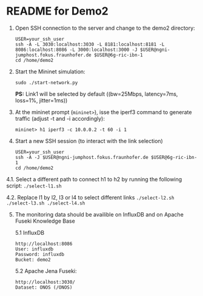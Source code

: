 # README for Demo2
1. Open SSH connection to the server and change to the demo2 directory:
   ```
   USER=your_ssh_user
   ssh -A -L 3030:localhost:3030 -L 8181:localhost:8181 -L 8086:localhost:8086 -L 3000:localhost:3000 -J $USER@ngni-jumphost.fokus.fraunhofer.de $USER@6g-ric-ibn-1
   cd /home/demo2
   ```
   
2. Start the Mininet simulation:
   ```
   sudo ./start-network.py
   ```
   **PS:** Link1 will be selected by default ((bw=25Mbps, latency=7ms, loss=1%, jitter=1ms))

3. At the mininet prompt (`mininet>`), isse the iperf3 command to generate traffic (adjust -t and -i accordingly):
   ```
   mininet> h1 iperf3 -c 10.0.0.2 -t 60 -i 1
   ```

4. Start a new SSH session (to interact with the link selection)
   ```
   USER=your_ssh_user
   ssh -A -J $USER@ngni-jumphost.fokus.fraunhofer.de $USER@6g-ric-ibn-1
   cd /home/demo2
   ```

4.1. Select a different path to connect h1 to h2 by running the following script:
     ```
     ./select-l1.sh
     ```

4.2. Replace l1 by l2, l3 or l4 to select different links
     ```
     ./select-l2.sh
     ./select-l3.sh
     ./select-l4.sh
     ```

5. The monitoring data should be availible on InfluxDB and on Apache Fuseki Knowledge Base

   5.1 InfluxDB
   ```
   http://localhost:8086
   User: influxdb
   Password: influxdb
   Bucket: demo2
   ```
   5.2 Apache Jena Fuseki:
   ```
   http://localhost:3030/
   Dataset: ONOS (/ONOS)
   ```
